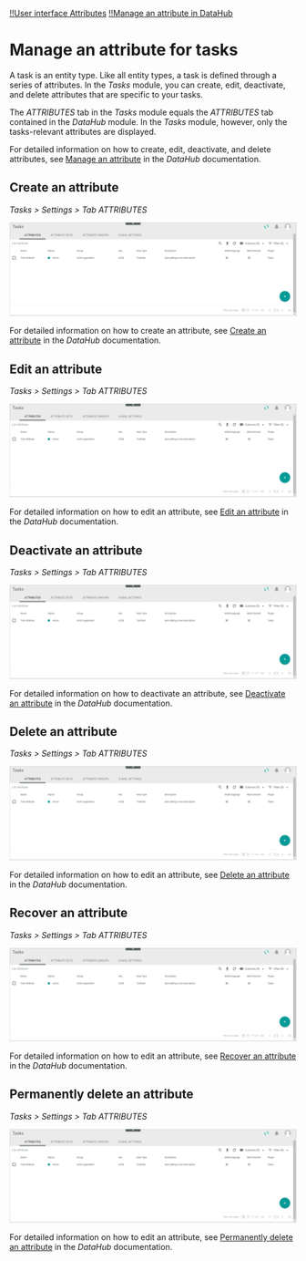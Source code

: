 [!!User interface Attributes](../UserInterface/to-be-determined)
[!!Manage an attribute in DataHub](../../DataHub/Integration/01_ManageAttributes.md)

# Manage an attribute for tasks

A task is an entity type. Like all entity types, a task is defined through a series of attributes. In the *Tasks* module, you can create, edit, deactivate, and delete attributes that are specific to your tasks. 

The *ATTRIBUTES* tab in the *Tasks* module equals the *ATTRIBUTES* tab contained in the *DataHub* module. In the *Tasks* module, however, only the tasks-relevant attributes are displayed. 

For detailed information on how to create, edit, deactivate, and delete attributes, see [Manage an attribute](../../DataHub/Integration/01_ManageAttributes.md) in the *DataHub* documentation.

[comment]: <> (so allgemein, oder unter dem jeweiligen Procedure?)

## Create an attribute

*Tasks > Settings > Tab ATTRIBUTES*

![Attributes](../../Assets/Screenshots/Tasks/Settings/Attributes/AttributesTasks.png "[Attributes]")

For detailed information on how to create an attribute, see [Create an attribute](../../DataHub/Integration/01_ManageAttributes.md#create-an-attribute) in the *DataHub* documentation.

## Edit an attribute

*Tasks > Settings > Tab ATTRIBUTES*

![Attributes](../../Assets/Screenshots/Tasks/Settings/Attributes/AttributesTasks.png "[Attributes]")

For detailed information on how to edit an attribute, see [Edit an attribute](../../DataHub/Integration/01_ManageAttributes.md#edit-an-attribute) in the *DataHub* documentation.

## Deactivate an attribute

*Tasks > Settings > Tab ATTRIBUTES*

![Attributes](../../Assets/Screenshots/Tasks/Settings/Attributes/AttributesTasks.png "[Attributes]")

For detailed information on how to deactivate an attribute, see [Deactivate an attribute](../../DataHub/Integration/01_ManageAttributes.md#deactivate-an-attribute) in the *DataHub* documentation.


## Delete an attribute

*Tasks > Settings > Tab ATTRIBUTES*

![Attributes](../../Assets/Screenshots/Tasks/Settings/Attributes/AttributesTasks.png "[Attributes]")

For detailed information on how to edit an attribute, see [Delete an attribute](../../DataHub/Integration/01_ManageAttributes.md#delete-an-attribute) in the *DataHub* documentation.


## Recover an attribute

*Tasks > Settings > Tab ATTRIBUTES*

![Attributes](../../Assets/Screenshots/Tasks/Settings/Attributes/AttributesTasks.png "[Attributes]")

For detailed information on how to edit an attribute, see [Recover an attribute](../../DataHub/Integration/01_ManageAttributes.md#recover-an-attribute) in the *DataHub* documentation.


## Permanently delete an attribute

*Tasks > Settings > Tab ATTRIBUTES*

![Attributes](../../Assets/Screenshots/Tasks/Settings/Attributes/AttributesTasks.png "[Attributes]")

For detailed information on how to edit an attribute, see [Permanently delete an attribute](../../DataHub/Integration/01_ManageAttributes.md#permanently-delete-an-attribute) in the *DataHub* documentation.


